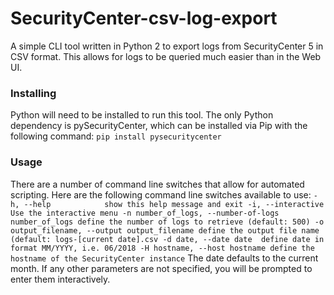 # SecurityCenter-csv-log-export

A simple CLI tool written in Python 2 to export logs from SecurityCenter 5 in CSV format. This allows for logs to be queried much easier than in the Web UI. 

### Installing 
Python will need to be installed to run this tool. 
The only Python dependency is pySecurityCenter, which can be installed via Pip with the following command:
`pip install pysecuritycenter`

### Usage
There are a number of command line switches that allow for automated scripting. Here are the following command line switches available to use:
`
  -h, --help            show this help message and exit
  -i, --interactive     Use the interactive menu
  -n number_of_logs, --number-of-logs number_of_logs
                        define the number of logs to retrieve (default: 500)
  -o output_filename, --output output_filename
                        define the output file name (default: logs-[current
                        date].csv
  -d date, --date date  define date in format MM/YYYY, i.e. 06/2018
  -H hostname, --host hostname
                        define the hostname of the SecurityCenter instance
`
The date defaults to the current month. If any other parameters are not specified, you will be prompted to enter them interactively. 
